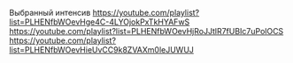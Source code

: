 Выбранный интенсив
https://youtube.com/playlist?list=PLHENfbWOevHge4C-4LYOjokPxTkHYAFwS
https://youtube.com/playlist?list=PLHENfbWOevHjRoJJtlR7fUBIc7uPolOCS
https://youtube.com/playlist?list=PLHENfbWOevHieUvCC9k8ZVAXm0leJUWUJ
